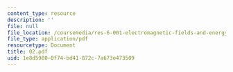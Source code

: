 ```yaml
---
content_type: resource
description: ''
file: null
file_location: /coursemedia/res-6-001-electromagnetic-fields-and-energy-spring-2008/1e8d59800f74bd41872c7a673e473509_02.pdf
file_type: application/pdf
resourcetype: Document
title: 02.pdf
uid: 1e8d5980-0f74-bd41-872c-7a673e473509
---
```

